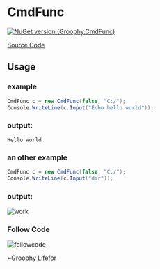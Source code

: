 # CmdFunc
[![NuGet version (Groophy.CmdFunc)](https://img.shields.io/nuget/v/Groophy.CmdFunc.svg?style=flat-square)](https://www.nuget.org/packages/Groophy.CmdFunc/1.0.1)

[Source Code](https://github.com/Groophy-Inc/Groophy.CmdFunc/blob/main/Groophy.CmdFunc/CmdFunc.cs)

## Usage

### example
```c#
CmdFunc c = new CmdFunc(false, "C:/");
Console.WriteLine(c.Input("Echo hello world"));
```
### output:
```
Hello world
```

### an other example
```c#
CmdFunc c = new CmdFunc(false, "C:/");
Console.WriteLine(c.Input("dir"));
```
### output:
![work](https://user-images.githubusercontent.com/77299279/147858188-e37865bb-10f5-4f7c-9e20-4796af82b30d.PNG)

### Follow Code
![followcode](https://user-images.githubusercontent.com/77299279/147858221-c42714a1-1aec-443b-81cc-a291085c80b4.PNG)

~Groophy Lifefor
